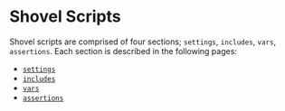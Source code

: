# Shovel Scripts

Shovel scripts are comprised of four sections; `settings`, `includes`, `vars`, `assertions`.  Each section is described in the following pages:

- [`settings`](./Settings.md)
- [`includes`](./Includes.md)
- [`vars`](./Variables.md)
- [`assertions`](./Assertions.md)
